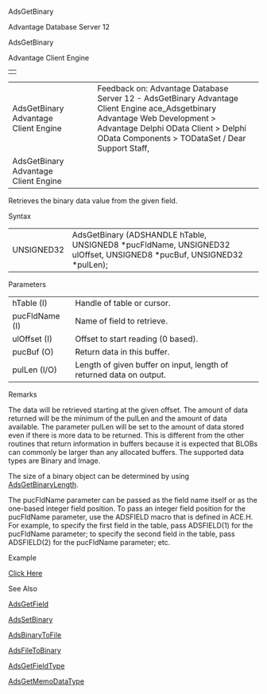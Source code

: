 AdsGetBinary




Advantage Database Server 12  

AdsGetBinary

Advantage Client Engine

|  |
| --- |
|  |

|  |  |  |  |  |
| --- | --- | --- | --- | --- |
| AdsGetBinary  Advantage Client Engine |  |  | Feedback on: Advantage Database Server 12 - AdsGetBinary Advantage Client Engine ace\_Adsgetbinary Advantage Web Development > Advantage Delphi OData Client > Delphi OData Components > TODataSet / Dear Support Staff, |  |
| AdsGetBinary  Advantage Client Engine |  |  |  |  |

Retrieves the binary data value from the given field.

Syntax

|  |  |
| --- | --- |
| UNSIGNED32 | AdsGetBinary (ADSHANDLE hTable,  UNSIGNED8 \*pucFldName,  UNSIGNED32 ulOffset,  UNSIGNED8 \*pucBuf,  UNSIGNED32 \*pulLen); |

Parameters

|  |  |
| --- | --- |
| hTable (I) | Handle of table or cursor. |
| pucFldName (I) | Name of field to retrieve. |
| ulOffset (I) | Offset to start reading (0 based). |
| pucBuf (O) | Return data in this buffer. |
| pulLen (I/O) | Length of given buffer on input, length of returned data on output. |

Remarks

The data will be retrieved starting at the given offset. The amount of data returned will be the minimum of the pulLen and the amount of data available. The parameter pulLen will be set to the amount of data stored even if there is more data to be returned. This is different from the other routines that return information in buffers because it is expected that BLOBs can commonly be larger than any allocated buffers. The supported data types are Binary and Image.

The size of a binary object can be determined by using [AdsGetBinaryLength](ace_adsgetbinarylength.htm).

The pucFldName parameter can be passed as the field name itself or as the one-based integer field position. To pass an integer field position for the pucFldName parameter, use the ADSFIELD macro that is defined in ACE.H. For example, to specify the first field in the table, pass ADSFIELD(1) for the pucFldName parameter; to specify the second field in the table, pass ADSFIELD(2) for the pucFldName parameter; etc.

Example

[Click Here](ace_examples.htm#adsgetbinaryexample)

See Also

[AdsGetField](ace_adsgetfield.htm)

[AdsSetBinary](ace_adssetbinary.htm)

[AdsBinaryToFile](ace_adsbinarytofile.htm)

[AdsFileToBinary](ace_adsfiletobinary.htm)

[AdsGetFieldType](ace_adsgetfieldtype.htm)

[AdsGetMemoDataType](ace_adsgetmemodatatype.htm)
